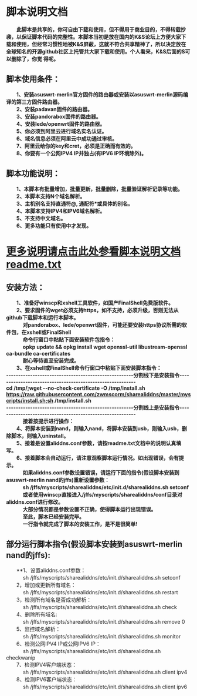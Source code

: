 # 脚本说明文档   
　　**此脚本是共享的，你可自由下载和使用，但不得用于商业目的，不得转载抄袭，以保证脚本代码的完整性。本脚本当初是放在国内的K&S论坛上方便大家下载和使用，但经常习惯性地被K&S屏蔽，这就不符合共享精神了，所以决定放在全球知名的开源github社区上托管共大家下载和使用。个人看来，K&S后面的S可以删除了，你觉
得呢。**
## 脚本使用条件：  
　　**1、安装asuswrt-merlin官方固件的路由器或安装以asuswrt-merlin源码编译的第三方固件路由器。     
       　　2、安装padavan固件的路由器。       
       　　3、安装pandorabox固件的路由器。     
       　　4、安装lede/openwrt固件的路由器。     
       　　5、你必须到阿里云进行域名实名认证。     
       　　6、域名信息必须在阿里云中成功通过审核。     
       　　7、阿里云给你的key和cret，必须是正确而有效的。     
       　　8、你要有一个公网IPV4 IP并独占(有IPV6 IP环境除外)。**       
 ## 脚本功能说明：    
　　**1、本脚本有批量增加，批量更新，批量删除，批量验证解析记录等功能。     
       　　2、本脚本支持N个域名解析。     
       　　3、主机别名支持直通符@, 通配符*或具体的别名。     
       　　4、本脚本支持IPV4和IPV6域名解析。     
       　　5、不支持中文域名。     
       　　6、更多功能只有使用中才发现。**    
  # [更多说明请点击此处参看脚本说明文档readme.txt](https://github.com/zwmscorm/sharealiddns/blob/master/myscripts/sharealiddns/readme/readme.txt)       
  ## 安装方法：         
　　**1、准备好winscp和xshell工具软件，如国产FinalShell免费版软件。            
       　　2、要求固件的wget必须支持https，如不支持，必须升级，否则无法从github下载脚本和运行本脚本。      
       　　　  对pandorabox、lede/openwrt固件，可能还要安装https协议所需的软件包，在xshell或FinalShell     
       　　　  命令行窗口中粘贴下面安装软件包指令：     
       　　　  opkp update && opkg install wget openssl-util libustream-openssl ca-bundle ca-certificates     
       　　　  耐心等待直至安装完成。     
       　　3、在xshell或FinalShell命令行窗口中粘贴下面安装脚本指令：   
-----------------------------------------------------分割线下是安装指令----------------------------------------------------------  
cd /tmp/;wget --no-check-certificate -O /tmp/install.sh https://raw.githubusercontent.com/zwmscorm/sharealiddns/master/myscripts/install.sh;sh /tmp/install.sh    
-----------------------------------------------------分割线上是安装指令----------------------------------------------------------  
       　　　  接着按提示进行操作：     
       　　4、将脚本安装到nand，则输入nand，将脚本安装到usb，则输入usb，删除脚本，则输入uninstall。     
       　　5、接着是设置aliddns.conf参数，请按readme.txt文档中的说明认真填写。     
       　　6、接着脚本会自动运行，请注意观察脚本运行情况。如出现错误，会有提示。     
       　　　  如果aliddns.conf参数设置错误，请运行下面的指令(假设脚本安装到asuswrt-merlin nand的jffs)重新设置参数：     
       　　　  sh /jffs/myscripts/sharealiddns/etc/init.d/sharealiddns.sh setconf     
       　　　  或者使用winscp直接进入/jffs/myscripts/sharealiddns/conf目录对aliddns.conf进行修改。     
       　　　  大部分情况都是参数设置不正确，使得脚本运行出现错误。     
       　　　  至此，脚本已经安装完毕。     
       　　　  一行指令就完成了脚本的安装工作，是不是很简单!**       
     
   ## 部分运行脚本指令(假设脚本安装到asuswrt-merlin nand的jffs):  
　　**1、设置aliddns.conf参数：     
       　　　  sh /jffs/myscripts/sharealiddns/etc/init.d/sharealiddns.sh setconf      
       　　2，增加或更新所有域名：     
       　　　  sh /jffs/myscripts/sharealiddns/etc/init.d/sharealiddns.sh restart     
       　　3，检测所有域名是否成功解析：     
       　　　  sh /jffs/myscripts/sharealiddns/etc/init.d/sharealiddns.sh check     
       　　4、删除所有域名:     
       　　　  sh /jffs/myscripts/sharealiddns/etc/init.d/sharealiddns.sh remove 0     
       　　5、监控域名解析：     
       　　　  sh /jffs/myscripts/sharealiddns/etc/init.d/sharealiddns.sh monitor     
       　　6、检测公网IPV4 IP或公网IPV6 IP：     
       　　　  sh /jffs/myscripts/sharealiddns/etc/init.d/sharealiddns.sh checkwanip     
       　　7、检测IPV4客户端状态：     
       　　　  sh /jffs/myscripts/sharealiddns/etc/init.d/sharealiddns.sh client ipv4     
       　　8、检测IPV6客户端状态：     
       　　　  sh /jffs/myscripts/sharealiddns/etc/init.d/sharealiddns.sh client ipv6     
            
 
  

